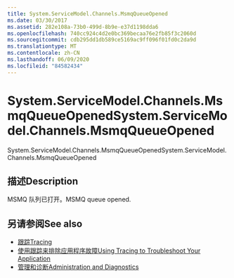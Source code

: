 ```yaml
---
title: System.ServiceModel.Channels.MsmqQueueOpened
ms.date: 03/30/2017
ms.assetid: 282e108a-73b0-499d-8b9e-e37d1198dda6
ms.openlocfilehash: 740cc924c4d2e0bc369becaa76e2fb85f3c2060d
ms.sourcegitcommit: cdb295dd1db589ce5169ac9ff096f01fd0c2da9d
ms.translationtype: MT
ms.contentlocale: zh-CN
ms.lasthandoff: 06/09/2020
ms.locfileid: "84582434"
---
```

# <a name="systemservicemodelchannelsmsmqqueueopened"></a><span data-ttu-id="83043-102">System.ServiceModel.Channels.MsmqQueueOpened</span><span class="sxs-lookup"><span data-stu-id="83043-102">System.ServiceModel.Channels.MsmqQueueOpened</span></span>
<span data-ttu-id="83043-103">System.ServiceModel.Channels.MsmqQueueOpened</span><span class="sxs-lookup"><span data-stu-id="83043-103">System.ServiceModel.Channels.MsmqQueueOpened</span></span>  
  
## <a name="description"></a><span data-ttu-id="83043-104">描述</span><span class="sxs-lookup"><span data-stu-id="83043-104">Description</span></span>  
 <span data-ttu-id="83043-105">MSMQ 队列已打开。</span><span class="sxs-lookup"><span data-stu-id="83043-105">MSMQ queue opened.</span></span>  
  
## <a name="see-also"></a><span data-ttu-id="83043-106">另请参阅</span><span class="sxs-lookup"><span data-stu-id="83043-106">See also</span></span>

- [<span data-ttu-id="83043-107">跟踪</span><span class="sxs-lookup"><span data-stu-id="83043-107">Tracing</span></span>](index.md)
- [<span data-ttu-id="83043-108">使用跟踪来排除应用程序故障</span><span class="sxs-lookup"><span data-stu-id="83043-108">Using Tracing to Troubleshoot Your Application</span></span>](using-tracing-to-troubleshoot-your-application.md)
- [<span data-ttu-id="83043-109">管理和诊断</span><span class="sxs-lookup"><span data-stu-id="83043-109">Administration and Diagnostics</span></span>](../index.md)
